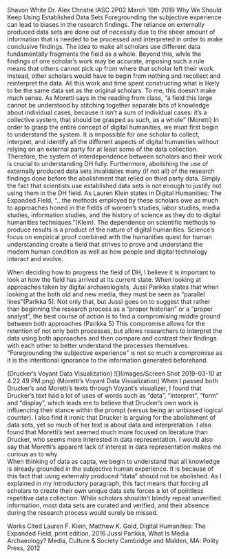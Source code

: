 Shavon White 
Dr. Alex Christie 
IASC 2P02 
March 10th 2019 
Why We Should Keep Using Established Data Sets 
Foregrounding the subjective experience can lead to biases in the research findings. The reliance on externally produced data sets are done out of necessity due to the sheer amount of information that is needed to be processed and interpreted in order to make conclusive findings. The idea to make all scholars use different data fundamentally fragments the field as a whole. Beyond this, while the findings of one scholar’s work may be accurate, imposing such a rule means that others cannot pick up from where that scholar left their work. Instead, other scholars would have to begin from nothing and recollect and reinterpret the data. All this work and time spent constructing what is likely to be the same data set as the original scholars. To me, this doesn’t make much sense. As Moretti says in the reading from class, “a field this large cannot be understood by stitching together separate bits of knowledge about individual cases, because it isn’t a sum of individual cases: it’s a collective system, that should be grasped as such, as a whole” (Moretti) In order to grasp the entire concept of digital humanities, we must first begin to understand the system. It is impossible for one scholar to collect, interpret, and identify all the different aspects of digital humanities without relying on an external party for at least some of the data collection. Therefore, the system of interdependence between scholars and their work is crucial to understanding DH fully. Furthermore, abolishing the use of externally produced data sets invalidates many (if not all) of the research findings done before the abolishment that relied on third party data. 
Simply the fact that scientists use established data sets is not enough to justify not using them in the DH field. As Lauren Klein states in Digital Humanities: The Expanded Field, “...the methods employed by these scholars owe as much to approaches honed in the fields of women’s studies, labor studies, media studies, information studies, and the history of science as they do to digital humanities techniques.”(Klein). The dependence on scientific methods to produce results is a product of the nature of digital humanities. Science’s focus on empirical proof combined with the humanities quest for human understanding create a field that strives to prove and understand the modern human condition as well as how people and digital technology interact and evolve. 
 
When deciding how to progress the field of DH, I believe it is important to look at how the field has arrived at its current state. When looking at approaches taken by digital archaeologists, Jussi Parikka states that when looking at the both old and new media, they must be seen as “parallel lines”(Parikka 5). Not only that, but Jussi goes on to suggest that rather than beginning the research process as a “proper historian” or a “proper analyst”, the best course of action is to find a compromising middle ground between both approaches (Parikka 5) This compromise allows for the retention of not only both processes, but allows researchers to interpret the data using both approaches and then compare and contrast their findings with each other to better understand the processes themselves. “Foregrounding the subjective experience” is not so much a compromise as it is the intentional ignorance to the information generated beforehand.  
 
(Drucker’s Voyant Data Visualization) 
 ![](images/Screen Shot 2019-03-10 at 4.22.49 PM.png)
(Moretti’s Voyant Data Visualization) 
When I passed both Drucker’s and Moretti’s texts through Voyant’s visualizer, I found that Drucker’s text had a lot of uses of words such as “data”, “interpret”, “form” and “display”, which leads me to believe that Drucker’s own work is influencing their stance within the prompt (versus being an unbiased logical counter). I also find it ironic that Drucker is arguing for the abolishment of data sets, yet so much of her text is about data and interpretation. I also found that Moretti’s text seemed much more focused on literature than Drucker, who seems more interested in data representation. I would also say that Moretti’s apparent lack of interest in data representation makes me curious as to why  
When thinking of data as capta, we begin to understand that all knowledge is already grounded in the subjective human experience. It is because of this fact that using externally produced “data” should not be abolished. As I explained in my introductory paragraph, this fact means that forcing all scholars to create their own unique data sets forces a lot of pointless repetitive data collection. While scholars shouldn’t blindly repeat unverified information, most data sets are curated and verified, and their absence during the research process would surely be missed. 
 
Works Cited 
Lauren F. Klein, Matthew K. Gold, Digital Humanities: The Expanded Field, print edition, 2016 
Jussi Parikka, What Is Media Archaeology? Media, Culture & Society Cambridge and Malden, MA: Polity Press, 2012 
 
